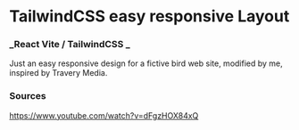 # TailwindCSS easy responsive Layout
### _React Vite / TailwindCSS _
Just an easy responsive design for a fictive bird web site, modified by me, inspired by Travery Media.

### Sources
https://www.youtube.com/watch?v=dFgzHOX84xQ
